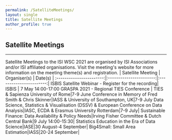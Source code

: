 ```yaml
---
permalink: /SatelliteMeetings/
layout: single
title: Satellite Meetings
author_profile: true
---
```

## Satellite Meetings

---
Satellite Meetings to the ISI WSC 2021 are organised by ISI Associations and/or ISI affiliated organisations. Visit the meeting's website for more information on the meeting theme(s) and registration.
| Satellite Meeting | Organiser(s) | Date(s) |
:-----------------------:|:-----------------------:|:-----------------------:|
ISBIS Satellite Webinar - Register for the recording| ISBIS | 7 May 14:00-17:00 
GRASPA 2021 - Regional TIES Conference |	TIES & Sapienza University of Rome|7-9 June
Conference in Memory of Fred Smith & Chris Skinner|IASS & University of Southampton, UK|7-9 July
Data Science, Statistics & Visualisation (DSSV) & European Conference on Data Analysis|IASC, ECDA & Erasmus University Rotterdam|7-9 July|
Sustainable Finance: Data Availability & Policy Needs|Irving Fisher Committee & Dutch Central Bank|9 July 14:00-15:30|
Statistics Education in the Era of Data Science|IASE|30 August-4 September|
Big4Small: Small Area Estimation|IASS|20-24 September|

